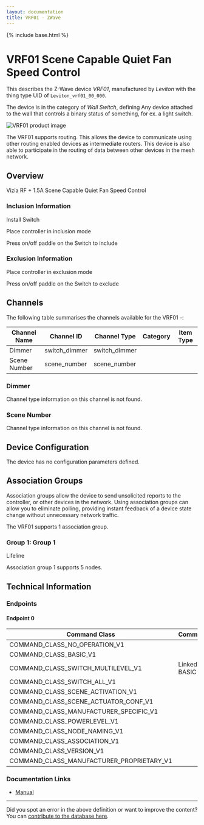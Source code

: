 ```yaml
---
layout: documentation
title: VRF01 - ZWave
---
```


{% include base.html %}

# VRF01 Scene Capable Quiet Fan Speed Control
This describes the Z-Wave device *VRF01*, manufactured by *Leviton* with the thing type UID of ```Leviton_vrf01_00_000```.

The device is in the category of *Wall Switch*, defining Any device attached to the wall that controls a binary status of something, for ex. a light switch.

![VRF01 product image](https://opensmarthouse.org/assets/zwave/attachments/485/Leviton-VRF01-1LZ.jpg)


The VRF01 supports routing. This allows the device to communicate using other routing enabled devices as intermediate routers.  This device is also able to participate in the routing of data between other devices in the mesh network.

## Overview

Vizia RF + 1.5A Scene Capable Quiet Fan Speed Control

### Inclusion Information

Install Switch

Place controller in inclusion mode

Press on/off paddle on the Switch to include

### Exclusion Information

Place controller in exclusion mode

Press on/off paddle on the Switch to exclude

## Channels

The following table summarises the channels available for the VRF01 -:

| Channel Name | Channel ID | Channel Type | Category | Item Type |
|--------------|------------|--------------|----------|-----------|
| Dimmer | switch_dimmer | switch_dimmer |  |  | 
| Scene Number | scene_number | scene_number |  |  | 

### Dimmer
Channel type information on this channel is not found.

### Scene Number
Channel type information on this channel is not found.



## Device Configuration

The device has no configuration parameters defined.

## Association Groups

Association groups allow the device to send unsolicited reports to the controller, or other devices in the network. Using association groups can allow you to eliminate polling, providing instant feedback of a device state change without unnecessary network traffic.

The VRF01 supports 1 association group.

### Group 1: Group 1

Lifeline

Association group 1 supports 5 nodes.

## Technical Information

### Endpoints

#### Endpoint 0

| Command Class | Comment |
|---------------|---------|
| COMMAND_CLASS_NO_OPERATION_V1| |
| COMMAND_CLASS_BASIC_V1| |
| COMMAND_CLASS_SWITCH_MULTILEVEL_V1| Linked to BASIC|
| COMMAND_CLASS_SWITCH_ALL_V1| |
| COMMAND_CLASS_SCENE_ACTIVATION_V1| |
| COMMAND_CLASS_SCENE_ACTUATOR_CONF_V1| |
| COMMAND_CLASS_MANUFACTURER_SPECIFIC_V1| |
| COMMAND_CLASS_POWERLEVEL_V1| |
| COMMAND_CLASS_NODE_NAMING_V1| |
| COMMAND_CLASS_ASSOCIATION_V1| |
| COMMAND_CLASS_VERSION_V1| |
| COMMAND_CLASS_MANUFACTURER_PROPRIETARY_V1| |

### Documentation Links

* [Manual](https://www.opensmarthouse.org/zwavedatabase/485/Instruction-Sheet-VRF01.pdf)

---

Did you spot an error in the above definition or want to improve the content?
You can [contribute to the database here](https://www.opensmarthouse.org/zwavedatabase/485).
